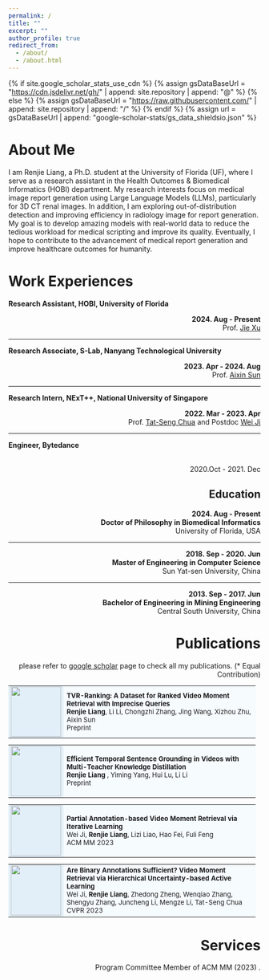 ```yaml
---
permalink: /
title: ""
excerpt: ""
author_profile: true
redirect_from: 
  - /about/
  - /about.html
---
```


{% if site.google_scholar_stats_use_cdn %}
{% assign gsDataBaseUrl = "https://cdn.jsdelivr.net/gh/" | append: site.repository | append: "@" %}
{% else %}
{% assign gsDataBaseUrl = "https://raw.githubusercontent.com/" | append: site.repository | append: "/" %}
{% endif %}
{% assign url = gsDataBaseUrl | append: "google-scholar-stats/gs_data_shieldsio.json" %}


# About Me
<span class='anchor' id='about-me'></span>

I am Renjie Liang, a Ph.D. student at the University of Florida (UF), where I serve as a research assistant in the Health Outcomes & Biomedical Informatics (HOBI) department. My research interests focus on medical image report generation using Large Language Models (LLMs), particularly for 3D CT renal images. In addition, I am exploring out-of-distribution detection and improving efficiency in radiology image for report generation.
My goal is to develop amazing models with real-world data to reduce the tedious workload for medical scripting and improve its quality. Eventually, I hope to contribute to the advancement of medical report generation and improve healthcare outcomes for humanity.



# Work Experiences

<span class='anchor' id='work-experiences'></span>
<b>Research Assistant, HOBI, University of Florida</b>

<div style="text-align: right;">
    <b>2024. Aug - Present</b>
    <br/>
    Prof. <a href="https://hobi.med.ufl.edu/profile/xu-jie/" target="_blank">Jie Xu</a>
</div>

--- 
<b>Research Associate, S-Lab, Nanyang Technological University</b>

<div style="text-align: right;">
    <b>2023. Apr - 2024. Aug</b>
    <br/>
    Prof. <a href="https://scholar.google.com/citations?user=wyKGVKUAAAAJ&hl=zh-CN" target="_blank">Aixin Sun</a>
</div>

--- 
<b>Research Intern, NExT++, National University of Singapore</b>

<div style="text-align: right;">
    <b>2022. Mar - 2023. Apr</b>
    <br/>
    Prof. <a href="https://scholar.google.com/citations?user=Z9DWCBEAAAAJ&hl=zh-CN&oi=ao" target="_blank">Tat-Seng Chua</a>
    and Postdoc <a href="https://jiwei0523.github.io/" target="_blank">Wei Ji</a>
</div>


---

<b> Engineer, Bytedance </b>

<div style="text-align: right;">
    <br/>
   2020.Oct - 2021. Dec </b>
<br/>

  

         

<h2>Education</h2>
<span class='anchor' id='educations'></span>

<div>
  <p><strong>2024. Aug - Present</strong><br>
  <strong>Doctor of Philosophy in Biomedical Informatics</strong><br>
  University of Florida, USA</p>
</div>

<hr>

<div>
  <p><strong>2018. Sep - 2020. Jun</strong><br>
  <strong>Master of Engineering in Computer Science</strong><br>
  Sun Yat-sen University, China</p>
</div>

<hr>

<div>
  <p><strong>2013. Sep - 2017. Jun</strong><br>
  <strong>Bachelor of Engineering in Mining Engineering</strong><br>
  Central South University, China</p>
</div>


  
<!--
# Educations


- Supervised by Prof. [Jie Xu](https://hobi.med.ufl.edu/profile/xu-jie/)
- Research on AI for healthcare



<div style="display: flex; justify-content: space-between; align-items: center;">
    <span style="margin: 0; font-weight: bold;"></span>
    <span style="text-align: right; font-weight: bold;"> </span>
</div>


# Work Experiences
<span class='anchor' id='work-experiences'></span>

<div style="display: flex; justify-content: space-between; align-items: center; width: 100%;">
    <span style="margin: 0; font-weight: bold; flex-grow: 1;">2023. Apr - 2024. Aug</span>
    <span style="margin: 0; font-weight: bold; flex-grow: 1; text-align: right;">Research Associate, S-Lab, NTU</span>
</div>

- Supervised by Prof. [Aixin Sun](https://scholar.google.com/citations?user=wyKGVKUAAAAJ&hl=zh-CN)
- Proposed a novel task, Ranked Video Moment Retrieval, and curated the TVR-Ranking dataset.
      

<div style="display: flex; justify-content: space-between; align-items: center;">
    <span style="margin: 0; font-weight: bold;">2022. Mar - 2023. Apr</span>
    <span style="text-align: right; font-weight: bold;">Research Intern, NExT++, NUS</span>
</div>

- Under the guidance of Prof. [Tat-Seng Chua](https://scholar.google.com/citations?user=Z9DWCBEAAAAJ&hl=zh-CN&oi=ao) and Postdoctoral Fellow [Wei Ji](https://jiwei0523.github.io/).
- Focused on information retrieval for multimodal data.

-->
         

# Publications
<span class='anchor' id='publications'></span>
please refer to [google scholar](https://scholar.google.com/citations?user=1s5SSfkAAAAJ&hl) page to check all my publications. (* Equal Contribution)


<table style="MARGIN-BOTTOM: 10px; FONT-SIZE: 13px; BORDER-COLLAPSE: collapse; TEXT-ALIGN: left; WIDTH: 98%; BACKGROUND-COLOR: #f6fbfe">
  <tbody>
  <tr>
    <td class="left" style="FONT-SIZE: 10px; TEXT-ALIGN: center; WIDTH: 60px; BACKGROUND-COLOR: #e2eff9"><a href="https://arxiv.org/pdf/2407.06597" target="_blank"><img src="./images/pdf.png" width="100" height="100"></a></td>
    <td><span class="title" style="FONT-WEIGHT: bold">TVR-Ranking: A Dataset for Ranked Video Moment Retrieval with  Imprecise  Queries</span> 
      <br> <b>Renjie Liang</b>, Li Li, Chongzhi Zhang, Jing Wang, Xizhou Zhu, Aixin Sun
    <br>Preprint&nbsp;&nbsp; 
  </td> 
  </tr>
 </tbody>
</table>


<table style="MARGIN-BOTTOM: 10px; FONT-SIZE: 13px; BORDER-COLLAPSE: collapse; TEXT-ALIGN: left; WIDTH: 98%; BACKGROUND-COLOR: #f6fbfe">
  <tbody>
  <tr>
    <td class="left" style="FONT-SIZE: 10px; TEXT-ALIGN: center; WIDTH: 60px; BACKGROUND-COLOR: #e2eff9"><a href="https://arxiv.org/pdf/2308.03725.pdf" target="_blank"><img src="./images/pdf.png" width="100" height="100"></a></td>
    <td><span class="title" style="FONT-WEIGHT: bold">Efficient Temporal Sentence Grounding in Videos with Multi-Teacher Knowledge Distillation</span> 
      <br> <b> Renjie Liang </b>, Yiming Yang, Hui Lu, Li Li
    <br>Preprint&nbsp;&nbsp; 
  </td> 
  </tr>
 </tbody>
</table>



<table style="MARGIN-BOTTOM: 10px; FONT-SIZE: 13px; BORDER-COLLAPSE: collapse; TEXT-ALIGN: left; WIDTH: 98%; BACKGROUND-COLOR: #f6fbfe">
  <tbody>
  <tr>
    <td class="left" style="FONT-SIZE: 10px; TEXT-ALIGN: center; WIDTH: 60px; BACKGROUND-COLOR: #e2eff9"><a href="https://liziliao.github.io/papers/ACM_MM_2023_Weakly_VMR.pdf" target="_blank"><img src="./images/pdf.png" width="100" height="100"></a></td>
    <td><span class="title" style="FONT-WEIGHT: bold">Partial Annotation-based Video Moment Retrieval via Iterative Learning</span> 
      <br>Wei Ji, <b>Renjie Liang</b>, Lizi Liao, Hao Fei, Fuli Feng
    <br>ACM MM 2023&nbsp;&nbsp; 
  </td> 
  </tr>
 </tbody>
</table>


<table style="MARGIN-BOTTOM: 10px; FONT-SIZE: 13px; BORDER-COLLAPSE: collapse; TEXT-ALIGN: left; WIDTH: 98%; BACKGROUND-COLOR: #f6fbfe">
  <tbody>
  <tr>
    <td class="left" style="FONT-SIZE: 10px; TEXT-ALIGN: center; WIDTH: 60px; BACKGROUND-COLOR: #e2eff9"><a href="https://openaccess.thecvf.com/content/CVPR2023/papers/Ji_Are_Binary_Annotations_Sufficient_Video_Moment_Retrieval_via_Hierarchical_Uncertainty-Based_CVPR_2023_paper.pdf" target="_blank"><img src="./images/pdf.png" width="100" height="100"></a></td>
    <td><span class="title" style="FONT-WEIGHT: bold">Are Binary Annotations Sufficient? Video Moment Retrieval via Hierarchical Uncertainty-based Active Learning</span> 
      <br> Wei Ji, <b>Renjie Liang</b>, Zhedong Zheng, Wenqiao Zhang, Shengyu Zhang, Juncheng Li, Mengze Li, Tat-Seng Chua
    <br>CVPR 2023&nbsp;&nbsp; 
  </td> 
  </tr>
 </tbody>
</table>


<!--
# Honors and Awards
-->

# Services
<span class='anchor' id='services'></span>
Program Committee Member of ACM MM (2023) .


<br>
<br>
